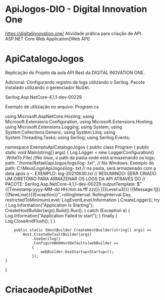 # ApiJogos-DIO - Digital Innovation One
https://digitalinnovation.one/
Atividade prática para criação de API. ASP.NET Core Web Application[Web API]
# ApiCatalogoJogos

Replicação do Projeto da aula API Rest da DIGITAL INOVATION ONE.

Adicional: Configurando registro de logs utilizando o Serilog. Pacote instalado utilizando o gerenciador NuGet.

Serilog.Asp.NetCore-4,1,1-dev-00229

Exemplo de utilização no arquivo: Program.cs


using Microsoft.AspNetCore.Hosting;
using Microsoft.Extensions.Configuration;
using Microsoft.Extensions.Hosting;
using Microsoft.Extensions.Logging;
using System;
using System.Collections.Generic;
using System.Linq;
using System.Threading.Tasks;
using Serilog;
using Serilog.Events;

namespace ExemploApiCatalogoJogos
{
    public class Program
    {
        public static void Main(string[] args)
        { 
            Log.Logger = new LoggerConfiguration()
                .WriteTo.File(
                    //No linux, o path da pasta onde está armazenando os logs:
                    path: "/home/Rafael/apiJogos/logs/log-.txt", 
                    // No Windows: Exemplo do path: C:\\MeusLogs\\ApiJogos\\log-.txt
                    // na pasta, será armazenado com a data após o -. EXEMPLO: log-20210630.txt
                    // RESUMINDO: SERÁ CRIADO UM DIRETÓRIO PARA ARMAZENAR OS LOGS DA API ATRAVÉS DO
                    // PACOTE: Serilog.Asp.NetCore-4,1,1-dev-00229
                    outputTemplate:
                    $"{{Timestamp:yyyy-MM-dd HH:mm:ss.fff zzz}} [{{Level:u3}}] {{Message:1j}}{{NewLine}}{{Exception}}",
                    rollingInterval: RollingInterval.Day,
                    restrictedToMinimumLevel: LogEventLevel.Information
                ).CreateLogger();
            try
            {
                Log.Information("Application Is Starting");
                CreateHostBuilder(args).Build().Run();
            }
            catch (Exception e)
            {
                Log.Information("Application Failed to start");
            }
            finally
            {
                Log.CloseAndFlush();
            }
        }

        public static IHostBuilder CreateHostBuilder(string[] args) =>
            Host.CreateDefaultBuilder(args)
                .UseSerilog()
                .ConfigureWebHostDefaults(webBuilder =>
                {
                    webBuilder.UseStartup<Startup>();
                });
    }
}



# CriacaodeApiDotNet


